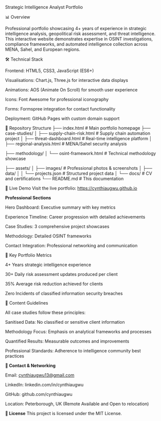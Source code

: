 Strategic Intelligence Analyst Portfolio

📊 Overview

Professional portfolio showcasing 4+ years of experience in strategic intelligence analysis, geopolitical risk assessment, and threat intelligence. This interactive website demonstrates expertise in OSINT investigations, compliance frameworks, and automated intelligence collection across MENA, Sahel, and European regions.

🛠️ Technical Stack

Frontend: HTML5, CSS3, JavaScript (ES6+)

Visualisations: Chart.js, Three.js for interactive data displays

Animations: AOS (Animate On Scroll) for smooth user experience

Icons: Font Awesome for professional iconography

Forms: Formspree integration for contact functionality

Deployment: GitHub Pages with custom domain support

📁 Repository Structure
├── index.html                     # Main portfolio homepage
├── case-studies/
│   ├── supply-chain-risk.html     # Supply chain automation project
│   ├── threat-dashboard.html      # Real-time intelligence platform
│   ├── regional-analysis.html     # MENA/Sahel security analysis

├── methodology/
│   └── osint-framework.html       # Technical methodology showcase

├── assets/
│   ├── images/                    # Professional photos & screenshots
│   ├── data/
│   │   └── projects.json          # Structured project data
│   └── docs/                      # CV and certifications
└── README.md                      # This documentation

🚀 Live Demo
Visit the live portfolio: https://cynthiaugwu.github.io

**Professional Sections**

Hero Dashboard: Executive summary with key metrics

Experience Timeline: Career progression with detailed achievements

Case Studies: 3 comprehensive project showcases

Methodology: Detailed OSINT frameworks

Contact Integration: Professional networking and communication

🎯 Key Portfolio Metrics

4+ Years strategic intelligence experience

30+ Daily risk assessment updates produced per client

35% Average risk reduction achieved for clients

Zero Incidents of classified information security breaches

📝 Content Guidelines

All case studies follow these principles:

Sanitised Data: No classified or sensitive client information

Methodology Focus: Emphasis on analytical frameworks and processes

Quantified Results: Measurable outcomes and improvements

Professional Standards: Adherence to intelligence community best practices

**🤝 Contact & Networking**

Email: cynthiaugwu13@gmail.com

LinkedIn: linkedin.com/in/cynthiaugwu

GitHub: github.com/cynthiaugwu

Location: Peterborough, UK (Remote Available and Open to relocation)

**📄 License**
This project is licensed under the MIT License.
